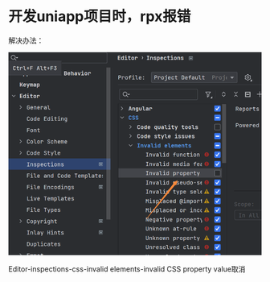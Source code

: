 # 开发uniapp项目时，rpx报错

解决办法：

![Image text](../public/webstormNotes/03/01.png)

Editor-inspections-css-invalid elements-invalid CSS property value取消

